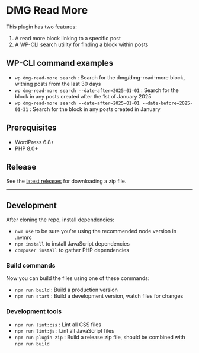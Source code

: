 # DMG Read More

This plugin has two features:

1. A read more block linking to a specific post
2. A WP-CLI search utility for finding a block within posts

## WP-CLI command examples

- `wp dmg-read-more search` : Search for the dmg/dmg-read-more block, withing posts from the last 30 days
- `wp dmg-read-more search --date-after=2025-01-01` : Search for the block in any posts created after the 1st of January 2025
- `wp dmg-read-more search --date-after=2025-01-01 --date-before=2025-01-31` : Search for the block in any posts created in January

## Prerequisites

-   WordPress 6.8+
-   PHP 8.0+

## Release

See the [latest releases](https://github.com/mikkamp/dmg-read-more/releases) for downloading a zip file.

---

## Development

After cloning the repo, install dependencies:

-   `nvm use` to be sure you're using the recommended node version in .nvmrc
-   `npm install` to install JavaScript dependencies
-   `composer install` to gather PHP dependencies

### Build commands

Now you can build the files using one of these commands:

-   `npm run build` : Build a production version
-   `npm run start` : Build a development version, watch files for changes

### Development tools

-   `npm run lint:css` : Lint all CSS files
-   `npm run lint:js` : Lint all JavaScript files
-   `npm run plugin-zip` : Build a release zip file, should be combined with `npm run build`

